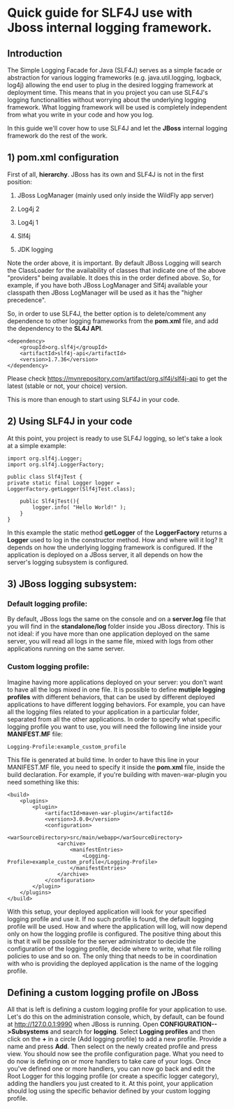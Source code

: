 #  Quick guide for SLF4J use with Jboss internal logging framework.
## Introduction
The Simple Logging Facade for Java (SLF4J) serves as a simple facade or abstraction for various logging frameworks (e.g. java.util.logging, logback, log4j) allowing the end user to plug in the desired logging framework at deployment time.
This means that in you project you can use SLF4J's logging functionalities without worrying about the underlying logging framework. What logging framework will be used is completely independent from what you write in your code and how you log.

In this guide we'll cover how to use SLF4J and let the **JBoss** internal logging framework do the rest of the work.
## 1) pom.xml configuration
First of all, **hierarchy**.  JBoss has its own and SLF4J is not in the first position:
1.  JBoss LogManager (mainly used only inside the WildFly app server)
    
2.  Log4j 2
    
3.  Log4j 1
    
4.  Slf4j
    
5.  JDK logging

Note the order above, it is important. By default JBoss Logging will search the ClassLoader for the availability of classes that indicate one of the above "providers" being available. It does this in the order defined above. So, for example, if you have both JBoss LogManager and Slf4j available your classpath then JBoss LogManager will be used as it has the "higher precedence".

So, in order to use SLF4J, the better option is to delete/comment any dependence to other logging frameworks from the **pom.xml** file, and add the dependency to the **SL4J API**.

	<dependency>
	    <groupId>org.slf4j</groupId>
		<artifactId>slf4j-api</artifactId>
		<version>1.7.36</version>
	</dependency>
Please check https://mvnrepository.com/artifact/org.slf4j/slf4j-api to get the latest (stable or not, your choice) version.

This is more than enough to start using SLF4J  in your code.
## 2) Using SLF4J in your code
At this point, you project is ready to use SLF4J logging, so let's take a look at a simple example:

	import org.slf4j.Logger;
	import org.slf4j.LoggerFactory;

	public class Slf4jTest {
    private static final Logger logger = LoggerFactory.getLogger(Slf4jTest.class);

	    public Slf4jTest(){
	        logger.info( "Hello World!" );
	    }
	}

In this example the static method **getLogger** of the **LoggerFactory** returns a **Logger** used to log in the constructor method.
How and where will it log? It depends on how the underlying logging framework is configured. If the application is deployed on a JBoss server, it all depends on how the server's logging subsystem is configured.
## 3) JBoss logging subsystem:
### Default logging profile:
By default, JBoss logs the same on the console and on a **server.log** file that you will find in the **standalone/log** folder inside you JBoss directory. This is not ideal: if you have more than one application deployed on the same server, you will read all logs in the same file, mixed with logs from other applications running on the same server.
### Custom logging profile:
Imagine having more applications deployed on your server: you don't want to have all the logs mixed in one file. It is possible to define **mutiple logging profiles** with different behaviors, that can be used by different deployed applications to have different logging behaviors. For example, you can have all the logging files related to your application in a particular folder, separated from all the other applications.
In order to specify what specific logging profile you want to use, you will need the following line inside your **MANIFEST.MF** file:

	Logging-Profile:example_custom_profile

This file is generated at build time. In order to have this line in your MANIFEST.MF file, you need to specify it inside the **pom.xml** file, inside the build declaration. For example, if you're building with maven-war-plugin you need something like this:

	<build>
		<plugins>
			<plugin>
				<artifactId>maven-war-plugin</artifactId>
				<version>3.0.0</version>
				<configuration>
					<warSourceDirectory>src/main/webapp</warSourceDirectory>
					<archive>
						<manifestEntries>
							<Logging-Profile>example_custom_profile</Logging-Profile>
						</manifestEntries>
					</archive>
				</configuration>
			</plugin>
		</plugins>
	</build>

With this setup, your deployed application will look for your specified logging profile and use it. If no such profile is found, the default logging profile will be used.
How and where the application will log, will now depend only on how the logging profile is configured. 
The positive thing about this is that it will be possible for the server administrator to decide the configuration of the logging profile, decide where to write, what file rolling policies to use and so on. The only thing that needs to be in coordination with who is providing the deployed application is the name of the logging profile.
## Defining a custom logging profile on JBoss
All that is left is defining a custom logging profile for your application to use. Let's do this on the administration console, which, by default, can be found at http://127.0.0.1:9990 when JBoss is running.
Open **CONFIGURATION-->Subsystems** and search for **logging**. Select **Logging profiles** and then click on the **+** in a circle (Add logging profile) to add a new profile. Provide a name and press **Add**. Then select on the newly created profile and press view.
You should now see the profile configuration page. What you need to do now is defining on or more handlers to take care of your logs.
Once you've defined one or more handlers, you can now go back and edit the Root Logger for this logging profile (or create a specific logger category), adding the handlers you just created to it. At this point, your application should log using the specific behavior defined by your custom logging profile.